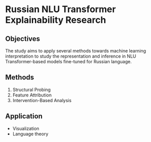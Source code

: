 # Russian NLU Transformer Explainability Research

## Objectives

The study aims to apply several methods towards machine learning interpretation to study the representation and inference in NLU Transformer-based models fine-tuned for Russian language.

## Methods

1. Structural Probing
2. Feature Attribution
3. Intervention-Based Analysis

## Application

- Visualization
- Language theory
